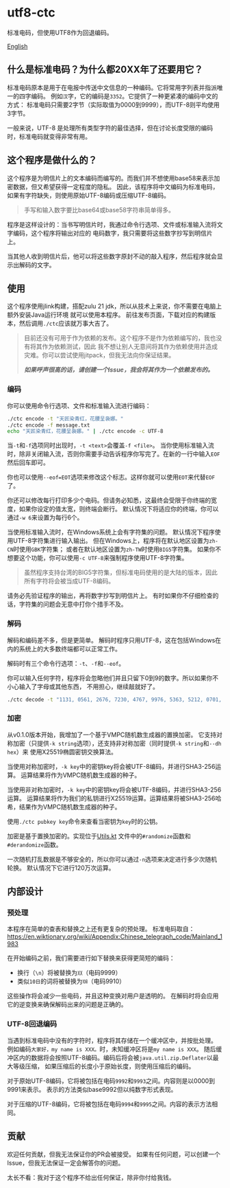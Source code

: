 # utf8-ctc
标准电码，但使用UTF8作为回退编码。

[English](./README.md)

## 什么是标准电码？为什么都20XX年了还要用它？

标准电码原本是用于在电报中传送中文信息的一种编码。它将常用字列表并指派唯一的四字编码。
例如`汉`字，它的编码是`3352`。它提供了一种更紧凑的编码中文的方式：
标准电码只需要2字节（实际取值为0000到9999），而UTF-8则平均使用3字节。

一般来说，UTF-8 是处理所有类型字符的最佳选择，但在讨论长度受限的编码时，标准电码就变得非常有用。

## 这个程序是做什么的？

这个程序是为明信片上的文本编码而编写的。而我们并不想使用base58来表示加密数据，但又希望获得一定程度的隐私。
因此，该程序将中文编码为标准电码，如果有字符缺失，则使用原始UTF-8编码或压缩UTF-8编码。

> 手写和输入数字要比base64或base58字符串简单得多。

程序是这样设计的：当书写明信片时，我通过命令行选项、文件或标准输入流将文字编码，这个程序将输出对应的
电码数字，我只需要将这些数字抄写到明信片上。

当其他人收到明信片后，他可以将这些数字原封不动的敲入程序，然后程序就会显示出解码的文字。

## 使用

这个程序使用jlink构建，搭配zulu 21 jdk，所以从技术上来说，你不需要在电脑上额外安装Java运行环境
就可以使用本程序。
前往发布页面，下载对应的构建版本，然后调用`./ctc`应该就万事大吉了。

> 目前还没有可用于作为依赖的发布。这个程序不是作为依赖编写的，我也没有将其作为依赖测试，因此
> 我不想让别人无意间将其作为依赖使用并造成灾难。你可以尝试使用jitpack，但我无法向你保证结果。
> 
> ***如果呼声很高的话，请创建一个Issue，我会将其作为一个依赖发布的。***

### 编码

你可以使用命令行选项、文件和标准输入流进行编码：

```bash
./ctc encode -t "天匠染青红，花腰呈袅娜。"
./ctc encode -f message.txt
echo "天匠染青红，花腰呈袅娜。" | ./ctc encode -c UTF-8
```

当`-t`和`-f`选项同时出现时，`-t <text>`会覆盖`-f <file>`。
当你使用标准输入流时，除非关闭输入流，否则你需要手动告诉程序你写完了。在新的一行中输入`EOF`然后回车即可。

你也可以使用`--eof=EOT`选项来修改这个标志。这样你就可以使用`EOT`来代替`EOF`了。

你还可以修改每行打印多少个电码。但请务必知悉，这最终会受限于你终端的宽度，如果你设定的值太宽，则终端会断行。
默认情况下将适应你的终端，你可以通过`-w 6`来设置为每行6个。

当使用标准输入流时，在Windows系统上会有字符集的问题。
默认情况下程序使用UTF-8字符集进行输入输出。
但在Windows上，程序将在默认地区设置为`zh-CN`时使用`GBK`字符集；
或者在默认地区设置为`zh-TW`时使用`BIG5`字符集。
如果你不想要这个功能，你可以使用`-c UTF-8`来强制程序使用UTF-8字符集。

> 虽然程序支持台湾的BIG5字符集，但标准电码使用的是大陆的版本，因此所有字符将会被当成UTF-8编码。

请务必先验证程序的输出，再将数字抄写到明信片上。
有时如果你不仔细检查的话，字符集的问题会无意中打你个措手不及。

### 解码

解码和编码差不多，但是更简单。
解码时程序只用UTF-8，这在包括Windows在内的系统上的大多数终端都可以正常工作。

解码时有三个命令行选项：`-t`、`-f`和`--eof`。

你可以输入任何字符，程序将会忽略他们并且只留下0到9的数字。所以如果你不小心输入了字母或其他东西，
不用担心，继续敲就好了。

```bash
./ctc decode -t "1131, 0561, 2676, 7230, 4767, 9976, 5363, 5212, 0701, 5934, 1226, 9975"
```

### 加密

从v0.1.0版本开始，我增加了一个基于VMPC随机数生成器的置换加密。
它支持对称加密（只提供`-k string`选项），还支持非对称加密（同时提供`-k string`和`--dh hex`）来
使用X25519椭圆密钥交换算法。

当使用对称加密时，`-k key`中的密钥key将会被UTF-8编码，并进行SHA3-256运算。
运算结果将作为VMPC随机数生成器的种子。

当使用非对称加密时，`-k key`中的密钥key将会被UTF-8编码，并进行SHA3-256运算。
运算结果将作为我们的私钥进行X25519运算。运算结果将被SHA3-256哈希，结果作为VMPC随机数生成器的种子。

使用`./ctc pubkey key`命令来查看当密钥为`key`时的公钥。

加密是基于置换加密的。实现位于[Utils.kt](./src/main/kotlin/info/skyblond/ctc/Utils.kt)
文件中的`#randomize`函数和`#derandomize`函数。 

一次随机打乱数据是不够安全的，所以你可以通过`-n`选项来决定进行多少次随机轮换。
默认情况下它进行120万次运算。

## 内部设计

### 预处理

本程序在简单的查表和替换之上还有更复杂的预处理。
标准电码取自：https://en.wiktionary.org/wiki/Appendix:Chinese_telegraph_code/Mainland_1983

在开始编码之前，我们需要进行如下替换来获得更简短的编码：
+ 换行（`\n`）将被替换为`〷`（电码9999）
+ 类似`10日`的词将被替换为`㏩`（电码9910）

这些操作将会减少一些电码，并且这种变换对用户是透明的。
在解码时将会应用它的逆变换来确保解码出来的问题是正确的。

### UTF-8回退编码

当遇到标准电码中没有的字符时，程序将其存储在一个缓冲区中，并按批处理。
例如编码`大家好，my name is XXX。`时，未知缓冲区将是`my name is XXX`。
随后缓冲区内的数据将会按照UTF-8编码。编码后将会被`java.util.zip.Deflater`以最大等级压缩，
如果压缩后的长度小于原始长度，则使用压缩后的编码。

对于原始UTF-8编码，它将被包括在电码`9992`和`9993`之间。内容则是以0000到9991来表示。
表示的方法类似base9992但以纯数字形式表现。

对于压缩的UTF-8编码，它将被包括在电码`9994`和`9995`之间。内容的表示方法相同。

## 贡献

欢迎任何贡献，但我无法保证你的PR会被接受。
如果有任何问题，可以创建一个Issue，但我无法保证一定会解答你的问题。

太长不看：我对于这个程序不给出任何保证，除非你付给我钱。
